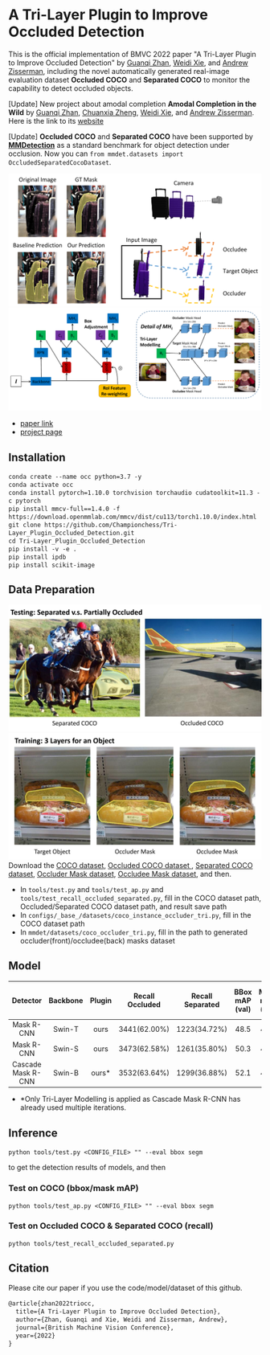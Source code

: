 # A Tri-Layer Plugin to Improve Occluded Detection

This is the official implementation of BMVC 2022 paper "A Tri-Layer Plugin to Improve Occluded Detection" by <a href="https://championchess.github.io/" target="_blank">Guanqi Zhan</a>, <a href="https://weidixie.github.io/" target="_blank">Weidi Xie</a>, and <a href="https://scholar.google.com/citations?user=UZ5wscMAAAAJ&hl=en" target="_blank">Andrew Zisserman</a>, including the novel automatically generated real-image evaluation dataset **Occluded COCO** and **Separated COCO** to monitor the capability to detect occluded objects.

[Update] New project about amodal completion **Amodal Completion in the Wild** by <a href="https://championchess.github.io/" target="_blank">Guanqi Zhan</a>, <a href="https://chuanxiaz.com/" target="_blank">Chuanxia Zheng</a>, <a href="https://weidixie.github.io/" target="_blank">Weidi Xie</a>, and <a href="https://scholar.google.com/citations?user=UZ5wscMAAAAJ&hl=en" target="_blank">Andrew Zisserman</a>. Here is the link to its <a href="https://www.robots.ox.ac.uk/~vgg/research/tpod/amodal/" target="_blank">website</a>

[Update] **Occluded COCO** and **Separated COCO** have been supported by **<a href="https://mmdetection.readthedocs.io/en/dev/useful_tools.html#coco-separated-occluded-mask-metric" target="_blank">MMDetection</a>** as a standard benchmark for object detection under occlusion. Now you can ```from mmdet.datasets import OccludedSeparatedCocoDataset```.

![image1](./images/img1.png)
![image2](./images/img2.png)

- [paper link](https://arxiv.org/pdf/2210.10046.pdf)
- [project page](https://www.robots.ox.ac.uk/~vgg/research/tpod/)


## Installation

```
conda create --name occ python=3.7 -y
conda activate occ
conda install pytorch=1.10.0 torchvision torchaudio cudatoolkit=11.3 -c pytorch
pip install mmcv-full==1.4.0 -f https://download.openmmlab.com/mmcv/dist/cu113/torch1.10.0/index.html
git clone https://github.com/Championchess/Tri-Layer_Plugin_Occluded_Detection.git
cd Tri-Layer_Plugin_Occluded_Detection
pip install -v -e .
pip install ipdb
pip install scikit-image
```


## Data Preparation
![image3](./images/img3.png)
![image4](./images/img4.png)
Download the <a href="https://weidixie.github.io/" target="_blank">COCO dataset</a>, <a href="https://www.robots.ox.ac.uk/~vgg/research/tpod/datasets/occluded_coco.pkl" download> Occluded COCO dataset </a>, <a href="https://www.robots.ox.ac.uk/~vgg/research/tpod/datasets/separated_coco.pkl" download>Separated COCO dataset</a>, <a href="https://www.robots.ox.ac.uk/~vgg/research/tpod/datasets/front_mask_4_coco2017train_objects.pkl" download>Occluder Mask dataset</a>, <a href="https://www.robots.ox.ac.uk/~vgg/research/tpod/datasets/back_mask_4_coco2017train_objects.pkl" download>Occludee Mask dataset</a>, and then.
- In `tools/test.py` and `tools/test_ap.py` and `tools/test_recall_occluded_separated.py`, fill in the COCO dataset path, Occluded/Separated COCO dataset path, and result save path
- In `configs/_base_/datasets/coco_instance_occluder_tri.py`, fill in the COCO dataset path
- In `mmdet/datasets/coco_occluder_tri.py`, fill in the path to generated occluder(front)/occludee(back) masks dataset 


## Model
| Detector | Backbone | Plugin | Recall Occluded | Recall Separated | BBox mAP (val) | Mask mAP (val) | BBox mAP (test-dev) | Mask mAP (test-dev) | #params	| FLOPs | config | model |
| :---: | :---: | :---: | :---: | :---: | :---: | :---: | :---: | :---: |:---: | :---: | :---: |:---: |
| Mask R-CNN | Swin-T | ours | 3441(62.00%) | 1223(34.72%) | 48.5 | 43.0 | 48.7 | 43.4 | 77.6M | 583.33G | [config](configs/swin/mask_rcnn_swin_tiny_patch4_window7_mstrain_480-800_adamw_3x_coco_our_plugin.py) | [ckpt](https://www.robots.ox.ac.uk/~vgg/research/tpod/ckpts/swin-t_our_plugin.pth)|
| Mask R-CNN | Swin-S | ours | 3473(62.58%) | 1261(35.80%) | 50.3 | 44.2| 50.6 | 44.9 | 98.9M | 673.32G | [config](configs/swin/mask_rcnn_swin_small_patch4_window7_mstrain_480-800_adamw_3x_coco_our_plugin.py) | [ckpt](https://www.robots.ox.ac.uk/~vgg/research/tpod/ckpts/swin-s_our_plugin.pth)|
| Cascade Mask R-CNN | Swin-B | ours* | 3532(63.64%) | 1299(36.88%) | 52.1 | 45.4 | 52.7 | 45.9 | 164.3M | 1353.68G | [config](configs/swin/cascade_mask_rcnn_swin_base_patch4_window7_mstrain_480-800_giou_4conv1f_adamw_3x_coco_tri_layer.py) | [ckpt](https://www.robots.ox.ac.uk/~vgg/research/tpod/ckpts/swin-b_tri_layer.pth)|

- \*Only Tri-Layer Modelling is applied as Cascade Mask R-CNN has already used multiple iterations.


## Inference

```
python tools/test.py <CONFIG_FILE> "" --eval bbox segm
```
to get the detection results of models, and then


### Test on COCO (bbox/mask mAP)

```
python tools/test_ap.py <CONFIG_FILE> "" --eval bbox segm
```

### Test on Occluded COCO & Separated COCO (recall)

```
python tools/test_recall_occluded_separated.py
```



## Citation
Please cite our paper if you use the code/model/dataset of this github.
```
@article{zhan2022triocc,
  title={A Tri-Layer Plugin to Improve Occluded Detection},
  author={Zhan, Guanqi and Xie, Weidi and Zisserman, Andrew},
  journal={British Machine Vision Conference},
  year={2022}
}
```

